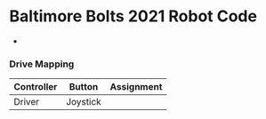 # Baltimore Bolts 2021 Robot Code
- 

### Drive Mapping
| Controller | Button | Assignment |
| ---------- | ------ | ---------- |
| Driver | Joystick |  |
